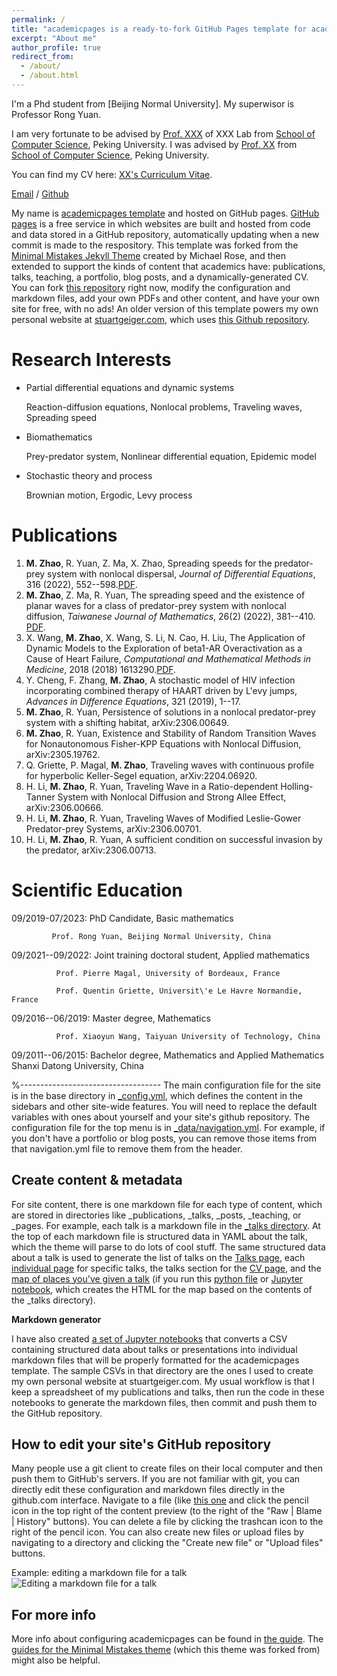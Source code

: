 ```yaml
---
permalink: /
title: "academicpages is a ready-to-fork GitHub Pages template for academic personal websites"
excerpt: "About me"
author_profile: true
redirect_from: 
  - /about/
  - /about.html
---
```


I'm a Phd student from [Beijing Normal University]. My superwisor is Professor Rong Yuan.

I am very fortunate to be advised by [Prof. XXX](https://www.XXX.com/) of XXX Lab from [School of Computer Science](https://cs.pku.edu.cn/), Peking University. I was advised by [Prof. XX](https://XXX.pku.edu.cn/) from [School of Computer Science](https://cs.pku.edu.cn/), Peking University.

You can find my CV here: [XX's Curriculum Vitae](../assets/Curriculum_Vitae.pdf).

[Email](mailto:minzhao@mail.bnu.edu.cn) / [Github](https://github.com/MinZhao123) 




My name is  [academicpages template](https://github.com/academicpages/academicpages.github.io) and hosted on GitHub pages. [GitHub pages](https://pages.github.com) is a free service in which websites are built and hosted from code and data stored in a GitHub repository, automatically updating when a new commit is made to the respository. This template was forked from the [Minimal Mistakes Jekyll Theme](https://mmistakes.github.io/minimal-mistakes/) created by Michael Rose, and then extended to support the kinds of content that academics have: publications, talks, teaching, a portfolio, blog posts, and a dynamically-generated CV. You can fork [this repository](https://github.com/academicpages/academicpages.github.io) right now, modify the configuration and markdown files, add your own PDFs and other content, and have your own site for free, with no ads! An older version of this template powers my own personal website at [stuartgeiger.com](http://stuartgeiger.com), which uses [this Github repository](https://github.com/staeiou/staeiou.github.io).

Research Interests 
======
* Partial differential equations and dynamic systems

  Reaction-diffusion equations, Nonlocal problems, Traveling waves, Spreading speed
	  
* Biomathematics

  Prey-predator system, Nonlinear differential equation, Epidemic model
	  
* Stochastic theory and process

  Brownian motion, Ergodic, Levy process



Publications
======
1. **M. Zhao**, R. Yuan, Z. Ma, X. Zhao, Spreading speeds for the predator-prey system with nonlocal dispersal, *Journal of Differential Equations*, 316 (2022), 552--598.[PDF](../assets/Curriculum_Vitae.pdf).
2. **M. Zhao**, Z. Ma, R. Yuan, The spreading speed and the existence of planar waves for a class of predator-prey system with nonlocal diffusion, *Taiwanese Journal of Mathematics*, 26(2) (2022), 381--410. [PDF](../assets/Curriculum_Vitae.pdf).
3. X. Wang, **M. Zhao**, X. Wang, S. Li, N. Cao, H. Liu, The Application of Dynamic Models to the Exploration of beta1-AR Overactivation as a Cause of Heart Failure, *Computational and Mathematical Methods in Medicine*, 2018 (2018) 1613290.[PDF](../assets/Curriculum_Vitae.pdf).
4. Y. Cheng, F. Zhang, **M. Zhao**, A stochastic model of HIV infection incorporating combined therapy of HAART driven by L\'evy jumps, *Advances in Difference Equations*, 321 (2019), 1--17.
5. **M. Zhao**, R. Yuan, Persistence of solutions in a nonlocal predator-prey system with a shifting habitat, arXiv:2306.00649. 
6. **M. Zhao**, R. Yuan, Existence and Stability of Random Transition Waves for Nonautonomous Fisher-KPP Equations with Nonlocal Diffusion, arXiv:2305.19762. 
7. Q. Griette, P. Magal, **M. Zhao**, Traveling waves with continuous profile for hyperbolic Keller-Segel equation, arXiv:2204.06920.
8. H. Li, **M. Zhao**, R. Yuan, Traveling Wave in a Ratio-dependent Holling-Tanner System with Nonlocal Diffusion and Strong Allee Effect, arXiv:2306.00666.
9. H. Li, **M. Zhao**, R. Yuan, Traveling Waves of Modified Leslie-Gower Predator-prey Systems,  arXiv:2306.00701.
10. H. Li, **M. Zhao**, R. Yuan, A sufficient condition on successful invasion by the predator, arXiv:2306.00713.



Scientific Education
======
09/2019-07/2023: PhD Candidate, Basic mathematics 

	         Prof. Rong Yuan, Beijing Normal University, China  
09/2021--09/2022: Joint training doctoral student, Applied mathematics

	          Prof. Pierre Magal, University of Bordeaux, France 
		  
	          Prof. Quentin Griette, Universit\'e Le Havre Normandie, France 
09/2016--06/2019: Master degree, Mathematics

	          Prof. Xiaoyun Wang, Taiyuan University of Technology, China	                           
09/2011--06/2015: Bachelor degree, Mathematics and Applied Mathematics
                  Shanxi Datong University, China

%-----------------------------------
The main configuration file for the site is in the base directory in [_config.yml](https://github.com/academicpages/academicpages.github.io/blob/master/_config.yml), which defines the content in the sidebars and other site-wide features. You will need to replace the default variables with ones about yourself and your site's github repository. The configuration file for the top menu is in [_data/navigation.yml](https://github.com/academicpages/academicpages.github.io/blob/master/_data/navigation.yml). For example, if you don't have a portfolio or blog posts, you can remove those items from that navigation.yml file to remove them from the header. 

Create content & metadata
------
For site content, there is one markdown file for each type of content, which are stored in directories like _publications, _talks, _posts, _teaching, or _pages. For example, each talk is a markdown file in the [_talks directory](https://github.com/academicpages/academicpages.github.io/tree/master/_talks). At the top of each markdown file is structured data in YAML about the talk, which the theme will parse to do lots of cool stuff. The same structured data about a talk is used to generate the list of talks on the [Talks page](https://academicpages.github.io/talks), each [individual page](https://academicpages.github.io/talks/2012-03-01-talk-1) for specific talks, the talks section for the [CV page](https://academicpages.github.io/cv), and the [map of places you've given a talk](https://academicpages.github.io/talkmap.html) (if you run this [python file](https://github.com/academicpages/academicpages.github.io/blob/master/talkmap.py) or [Jupyter notebook](https://github.com/academicpages/academicpages.github.io/blob/master/talkmap.ipynb), which creates the HTML for the map based on the contents of the _talks directory).

**Markdown generator**

I have also created [a set of Jupyter notebooks](https://github.com/academicpages/academicpages.github.io/tree/master/markdown_generator
) that converts a CSV containing structured data about talks or presentations into individual markdown files that will be properly formatted for the academicpages template. The sample CSVs in that directory are the ones I used to create my own personal website at stuartgeiger.com. My usual workflow is that I keep a spreadsheet of my publications and talks, then run the code in these notebooks to generate the markdown files, then commit and push them to the GitHub repository.

How to edit your site's GitHub repository
------
Many people use a git client to create files on their local computer and then push them to GitHub's servers. If you are not familiar with git, you can directly edit these configuration and markdown files directly in the github.com interface. Navigate to a file (like [this one](https://github.com/academicpages/academicpages.github.io/blob/master/_talks/2012-03-01-talk-1.md) and click the pencil icon in the top right of the content preview (to the right of the "Raw | Blame | History" buttons). You can delete a file by clicking the trashcan icon to the right of the pencil icon. You can also create new files or upload files by navigating to a directory and clicking the "Create new file" or "Upload files" buttons. 

Example: editing a markdown file for a talk
![Editing a markdown file for a talk](/images/editing-talk.png)

For more info
------
More info about configuring academicpages can be found in [the guide](https://academicpages.github.io/markdown/). The [guides for the Minimal Mistakes theme](https://mmistakes.github.io/minimal-mistakes/docs/configuration/) (which this theme was forked from) might also be helpful.
